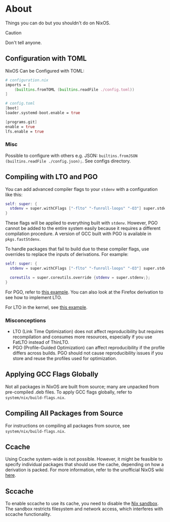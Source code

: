 # About

Things you can do but you shouldn't do on NixOS.

> [!CAUTION]
> Don't tell anyone.

## Configuration with TOML

NixOS Can be Configured with TOML:

```nix
# configuration.nix
imports = [
    (builtins.fromTOML (builtins.readFile ./config.toml))
]
```

```nix
# config.toml
[boot]
loader.systemd-boot.enable = true

[programs.git]
enable = true
lfs.enable = true
```

### Misc

Possible to configure with others e.g. JSON: `builtins.fromJSON (builtins.readFile ./config.json);`. See configs directory.

## Compiling with LTO and PGO

You can add advanced compiler flags to your `stdenv` with a configuration like this:

```nix
self: super: {
  stdenv = super.withCFlags ["-flto" "-funroll-loops" "-O3"] super.stdenv;
}
```

These flags will be applied to everything built with `stdenv`. However, PGO cannot be added to the entire system easily because it requires a different compilation procedure. A version of GCC built with PGO is available in `pkgs.fastStdenv`.

To handle packages that fail to build due to these compiler flags, use overrides to replace the inputs of derivations. For example:

```nix
self: super: {
  stdenv = super.withCFlags ["-flto" "-funroll-loops" "-O3"] super.stdenv;

  coreutils = super.coreutils.override {stdenv = super.stdenv;};
}
```

For PGO, refer to [this example](https://github.com/NixOS/nixpkgs/pull/164646). You can also look at the Firefox derivation to see how to implement LTO.

For LTO in the kernel, see [this example](https://github.com/lovesegfault/nix-config/blob/b53f5f6ccc27f7cf8512dd63d5ce002758d3bbbd/nix/overlays/linux-lto.nix).

### Misconceptions

- LTO (Link Time Optimization) does not affect reproducibility but requires recompilation and consumes more resources, especially if you use FatLTO instead of ThinLTO.
- PGO (Profile-Guided Optimization) can affect reproducibility if the profile differs across builds. PGO should not cause reproducibility issues if you store and reuse the profiles used for optimization.

## Applying GCC Flags Globally

Not all packages in NixOS are built from source; many are unpacked from pre-compiled .deb files. To apply GCC flags globally, refer to `system/nix/build-flags.nix`.

## Compiling All Packages from Source

For instructions on compiling all packages from source, see `system/nix/build-flags.nix`.

## Ccache

Using Ccache system-wide is not possible. However, it might be feasible to specify individual packages that should use the cache, depending on how a derivation is packed. For more information, refer to the unofficial NixOS wiki [here](https://nixos.wiki/wiki/CCache).

## Sccache

To enable sccache to use its cache, you need to disable the [Nix sandbox](https://nixos.org/nixos/options.html#sandbox). The sandbox restricts filesystem and network access, which interferes with sccache functionality.
